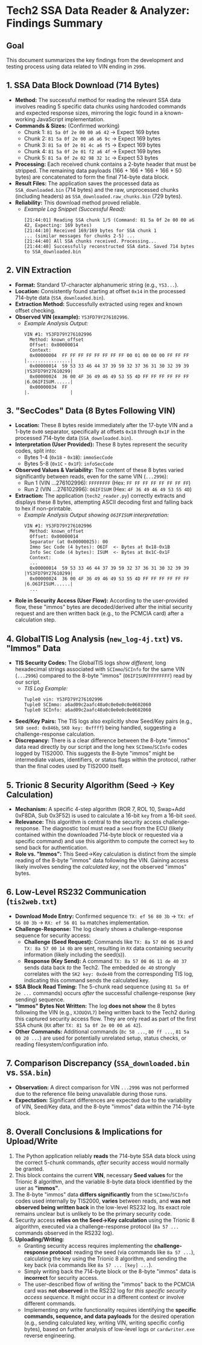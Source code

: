 # Tech2 SSA Data Reader & Analyzer: Findings Summary

## Goal

This document summarizes the key findings from the development and testing process using data related to VIN ending in `2996`.

## 1. SSA Data Block Download (714 Bytes)

*   **Method:** The successful method for reading the relevant SSA data involves reading 5 specific data chunks using hardcoded commands and expected response sizes, mirroring the logic found in a known-working JavaScript implementation.
*   **Commands & Sizes:** (Confirmed working)
    *   Chunk 1: `81 5a 0f 2e 00 00 a6 42` -> Expect 169 bytes
    *   Chunk 2: `81 5a 0f 2e 00 a6 a6 9c` -> Expect 169 bytes
    *   Chunk 3: `81 5a 0f 2e 01 4c a6 f5` -> Expect 169 bytes
    *   Chunk 4: `81 5a 0f 2e 01 f2 a6 4f` -> Expect 169 bytes
    *   Chunk 5: `81 5a 0f 2e 02 98 32 1c` -> Expect 53 bytes
*   **Processing:** Each received chunk contains a 2-byte header that must be stripped. The remaining data payloads (166 + 166 + 166 + 166 + 50 bytes) are concatenated to form the final 714-byte data block.
*   **Result Files:** The application saves the processed data as `SSA_downloaded.bin` (714 bytes) and the raw, unprocessed chunks (including headers) as `SSA_downloaded.raw_chunks.bin` (729 bytes).
*   **Reliability:** This download method proved reliable.
    *   *Example Log Snippet (Successful Read):*
        ```
        [21:44:01] Reading SSA chunk 1/5 (Command: 81 5a 0f 2e 00 00 a6 42, Expecting: 169 bytes)
        [21:44:10] Received 169/169 bytes for SSA chunk 1
        ... (similar messages for chunks 2-5) ...
        [21:44:40] All SSA chunks received. Processing...
        [21:44:40] Successfully reconstructed SSA data. Saved 714 bytes to SSA_downloaded.bin
        ```

## 2. VIN Extraction

*   **Format:** Standard 17-character alphanumeric string (e.g., `YS3...`).
*   **Location:** Consistently found starting at offset `0x14` in the processed 714-byte data (`SSA_downloaded.bin`).
*   **Extraction Method:** Successfully extracted using regex and known offset checking.
*   **Observed VIN (example):** `YS3FD79Y276102996`.
    *   *Example Analysis Output:*
        ```
        VIN #1: YS3FD79Y276102996
          Method: known_offset
          Offset: 0x00000014
          Context:
          0x00000004  FF FF FF FF FF FF FF FF 00 01 00 00 00 FF FF FF   |................|
          0x00000014  59 53 33 46 44 37 39 59 32 37 36 31 30 32 39 39   |YS3FD79Y27610299|
          0x00000024  36 00 4F 36 49 46 49 53 55 4D FF FF FF FF FF FF   |6.O6IFISUM......|
          0x00000034  FF                                                |.               |
        ```

## 3. "SecCodes" Data (8 Bytes Following VIN)

*   **Location:** These 8 bytes reside immediately after the 17-byte VIN and a 1-byte `0x00` separator, specifically at offsets `0x18` through `0x1F` in the processed 714-byte data (`SSA_downloaded.bin`).
*   **Interpretation (User Provided):** These 8 bytes represent the security codes, split into:
    *   Bytes 1-4 (`0x18` - `0x1B`): `immoSecCode`
    *   Bytes 5-8 (`0x1C` - `0x1F`): `infoSecCode`
*   **Observed Values & Variability:** The content of these 8 bytes varied significantly between reads, even for the same VIN (`...2996`):
    *   Run 1 (VIN ...276102996): `FFFFFFFF` (Hex: `FF FF FF FF FF FF FF FF`)
    *   Run 2 (VIN ...276102996): `O6IFISUM` (Hex: `4F 36 49 46 49 53 55 4D`)
*   **Extraction:** The application (`tech2_reader.py`) correctly extracts and displays these 8 bytes, attempting ASCII decoding first and falling back to hex if non-printable.
    *   *Example Analysis Output showing `O6IFISUM` interpretation:*
        ```
        VIN #1: YS3FD79Y276102996
          Method: known_offset
          Offset: 0x00000014
          Separator (at 0x00000025): 00
          Immo Sec Code (4 bytes): O6IF  <- Bytes at 0x18-0x1B
          Info Sec Code (4 bytes): ISUM  <- Bytes at 0x1C-0x1F
          Context:
          ...
          0x00000014  59 53 33 46 44 37 39 59 32 37 36 31 30 32 39 39   |YS3FD79Y27610299|
          0x00000024  36 00 4F 36 49 46 49 53 55 4D FF FF FF FF FF FF   |6.O6IFISUM......|
          ...
        ```
*   **Role in Security Access (User Flow):** According to the user-provided flow, these "immos" bytes are decoded/derived after the initial security request and are then written back (e.g., to the PCMCIA card) after a calculation step.

## 4. GlobalTIS Log Analysis (`new_log-4j.txt`) vs. "Immos" Data

*   **TIS Security Codes:** The GlobalTIS logs show *different*, long hexadecimal strings associated with `SCImmo`/`SCInfo` for the same VIN (`...2996`) compared to the 8-byte "immos" (`O6IFISUM`/`FFFFFFFF`) read by our script.
    *   *TIS Log Example:*
        ```
        Tuple0 vin: YS3FD79Y276102996
        Tuple0 SCImmo: a6ad09c2aafc40a0c0e0e0c0e0602060
        Tuple0 SCInfo: a6ad09c2aafc40a0c0e0e0c0e0602060
        ```
*   **Seed/Key Pairs:** The TIS logs also explicitly show Seed/Key pairs (e.g., `SK0 seed: 0x846b`, `SK0 key: 0xffff`) being handled, suggesting a challenge-response calculation.
*   **Discrepancy:** There is a clear difference between the 8-byte "immos" data read directly by our script and the long hex `SCImmo`/`SCInfo` codes logged by TIS2000. This suggests the 8-byte "immos" might be intermediate values, identifiers, or status flags within the protocol, rather than the final codes used by TIS2000 itself.

## 5. Trionic 8 Security Algorithm (Seed -> Key Calculation)

*   **Mechanism:** A specific 4-step algorithm (ROR 7, ROL 10, Swap+Add 0xF8DA, Sub 0x3F52) is used to calculate a 16-bit `key` from a 16-bit `seed`.
*   **Relevance:** This algorithm is central to the security access challenge-response. The diagnostic tool must read a `seed` from the ECU (likely contained within the downloaded 714-byte block or requested via a specific command) and use this algorithm to compute the correct `key` to send back for authentication.
*   **Role vs. "Immos":** This Seed->Key calculation is distinct from the simple reading of the 8-byte "immos" data following the VIN. Gaining access likely involves sending the *calculated key*, not the observed "immos" bytes.

## 6. Low-Level RS232 Communication (`tis2web.txt`)

*   **Download Mode Entry:** Confirmed sequence `TX: ef 56 80 3b` -> `TX: ef 56 80 3b` -> `RX: ef 56 01 ba` matches implementation.
*   **Challenge-Response:** The log clearly shows a challenge-response sequence for security access:
    *   **Challenge (Seed Request):** Commands like `TX: 8a 57 00 06 19` and `TX: 8a 57 00 14 0b` are sent, resulting in `RX` data containing security information (likely including the seed(s)).
    *   **Response (Key Send):** A command `TX: 8a 57 00 06 11 de 40 37` sends data back *to* the Tech2. The embedded `de 40` strongly correlates with the `SK2 key: 0xde40` from the corresponding TIS log, indicating this command sends the calculated key.
*   **SSA Block Read Timing:** The 5-chunk read sequence (using `81 5a 0f 2e ...` commands) occurs *after* the successful challenge-response (key sending) sequence.
*   **"Immos" Bytes Not Written:** The log **does not show** the 8 bytes following the VIN (e.g., `XJOUQVL7`) being written back to the Tech2 during this captured security access flow. They are only read as part of the first SSA chunk (`RX` after `TX: 81 5a 0f 2e 00 00 a6 42`).
*   **Other Commands:** Additional commands (`8c 58 ...`, `80 ff ...`, `81 5a 00 20 ...`) are used for potentially unrelated setup, status checks, or reading filesystem/configuration info.

## 7. Comparison Discrepancy (`SSA_downloaded.bin` vs. `SSA.bin`)

*   **Observation:** A direct comparison for VIN `...2996` was not performed due to the reference file being unavailable during those runs.
*   **Expectation:** Significant differences are expected due to the variability of VIN, Seed/Key data, and the 8-byte "immos" data within the 714-byte block.

## 8. Overall Conclusions & Implications for Upload/Write

1.  The Python application reliably **reads** the 714-byte SSA data block using the correct 5-chunk commands, *after* security access would normally be granted.
2.  This block contains the current **VIN**, necessary **Seed values** for the Trionic 8 algorithm, and the variable 8-byte data block identified by the user as **"immos"**.
3.  The 8-byte "immos" data **differs significantly** from the `SCImmo`/`SCInfo` codes used internally by TIS2000, **varies** between reads, and **was not observed being written back** in the low-level RS232 log. Its exact role remains unclear but is unlikely to be the primary security code.
4.  Security access **relies on the Seed->Key calculation** using the Trionic 8 algorithm, executed via a challenge-response protocol (`8a 57 ...` commands observed in the RS232 log).
5.  **Uploading/Writing:**
    *   Granting security access requires implementing the **challenge-response protocol**: reading the seed (via commands like `8a 57 ...`), calculating the key using the Trionic 8 algorithm, and sending the key back (via commands like `8a 57 ... [key] ...`).
    *   Simply writing back the 714-byte block or the 8-byte "immos" data is **incorrect** for security access.
    *   The user-described flow of writing the "immos" back to the PCMCIA card was **not observed** in the RS232 log for *this specific security access sequence*. It might occur in a different context or involve different commands.
    *   Implementing *any* write functionality requires identifying the **specific commands, sequence, and data payloads** for the desired operation (e.g., sending calculated key, writing VIN, writing specific config bytes), based on further analysis of low-level logs or `cardwriter.exe` reverse engineering.
